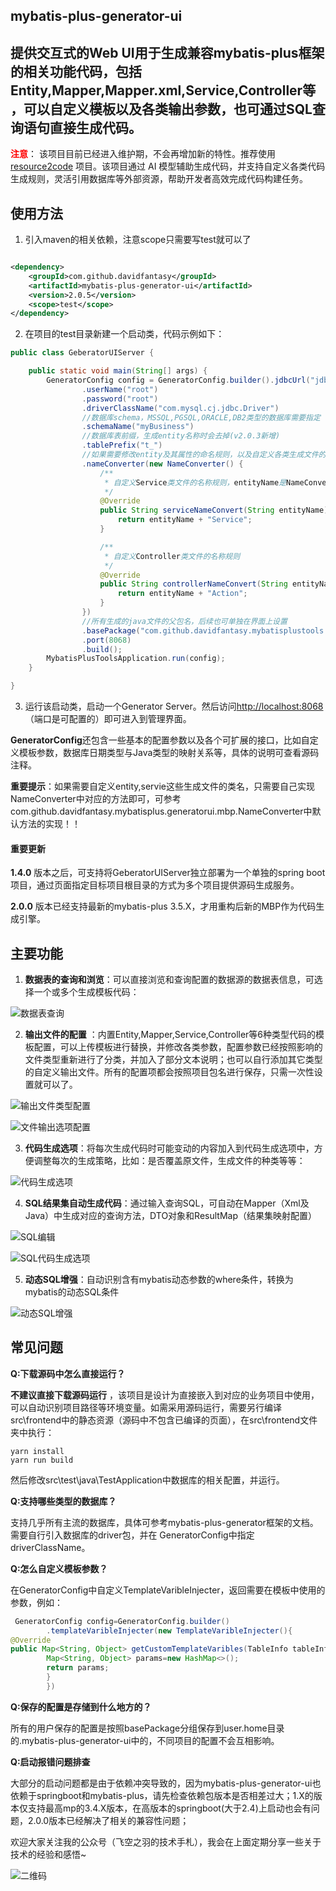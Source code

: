 ## mybatis-plus-generator-ui

提供交互式的Web UI用于生成兼容mybatis-plus框架的相关功能代码，包括Entity,Mapper,Mapper.xml,Service,Controller等
，可以自定义模板以及各类输出参数，也可通过SQL查询语句直接生成代码。
---

<span style="color:red;font-weight:bold;">注意</span>：
该项目目前已经进入维护期，不会再增加新的特性。推荐使用 [resource2code](https://github.com/davidfantasy/resource2code) 项目。该项目通过 AI 模型辅助生成代码，并支持自定义各类代码生成规则，灵活引用数据库等外部资源，帮助开发者高效完成代码构建任务。

## 使用方法

1. 引入maven的相关依赖，注意scope只需要写test就可以了

```xml

<dependency>
    <groupId>com.github.davidfantasy</groupId>
    <artifactId>mybatis-plus-generator-ui</artifactId>
    <version>2.0.5</version>
    <scope>test</scope>
</dependency>
```

2. 在项目的test目录新建一个启动类，代码示例如下：

```java
public class GeberatorUIServer {

    public static void main(String[] args) {
        GeneratorConfig config = GeneratorConfig.builder().jdbcUrl("jdbc:mysql://192.168.1.211:3306/example")
                .userName("root")
                .password("root")
                .driverClassName("com.mysql.cj.jdbc.Driver")
                //数据库schema，MSSQL,PGSQL,ORACLE,DB2类型的数据库需要指定
                .schemaName("myBusiness")
                //数据库表前缀，生成entity名称时会去掉(v2.0.3新增)
                .tablePrefix("t_")
                //如果需要修改entity及其属性的命名规则，以及自定义各类生成文件的命名规则，可自定义一个NameConverter实例，覆盖相应的名称转换方法，详细可查看该接口的说明：                
                .nameConverter(new NameConverter() {
                    /**
                     * 自定义Service类文件的名称规则，entityName是NameConverter.entityNameConvert处理表名后的返回结果，如有特别的需求可以自定义实现
                     */
                    @Override
                    public String serviceNameConvert(String entityName) {
                        return entityName + "Service";
                    }

                    /**
                     * 自定义Controller类文件的名称规则
                     */
                    @Override
                    public String controllerNameConvert(String entityName) {
                        return entityName + "Action";
                    }
                })
                //所有生成的java文件的父包名，后续也可单独在界面上设置
                .basePackage("com.github.davidfantasy.mybatisplustools.example")
                .port(8068)
                .build();
        MybatisPlusToolsApplication.run(config);
    }

}
```
3. 运行该启动类，启动一个Generator Server。然后访问[http://localhost:8068](http://localhost:8068/)（端口是可配置的）即可进入到管理界面。

**GeneratorConfig**还包含一些基本的配置参数以及各个可扩展的接口，比如自定义模板参数，数据库日期类型与Java类型的映射关系等，具体的说明可查看源码注释。

**重要提示**：如果需要自定义entity,servie这些生成文件的类名，只需要自己实现NameConverter中对应的方法即可，可参考com.github.davidfantasy.mybatisplus.generatorui.mbp.NameConverter中默认方法的实现！！

#### 重要更新

**1.4.0** 版本之后，可支持将GeberatorUIServer独立部署为一个单独的spring boot项目，通过页面指定目标项目根目录的方式为多个项目提供源码生成服务。

**2.0.0** 版本已经支持最新的mybatis-plus 3.5.X，才用重构后新的MBP作为代码生成引擎。

## 主要功能

1. **数据表的查询和浏览**：可以直接浏览和查询配置的数据源的数据表信息，可选择一个或多个生成模板代码：

![数据表查询](https://gitee.com/davidfantasy/mybatis-plus-generator-ui/raw/master/imgs/table-list.png)

2. **输出文件的配置**
   ：内置Entity,Mapper,Service,Controller等6种类型代码的模板配置，可以上传模板进行替换，并修改各类参数，配置参数已经按照影响的文件类型重新进行了分类，并加入了部分文本说明；也可以自行添加其它类型的自定义输出文件。所有的配置项都会按照项目包名进行保存，只需一次性设置就可以了。

![输出文件类型配置](https://gitee.com/davidfantasy/mybatis-plus-generator-ui/raw/master/imgs/output-config.png)

![文件输出选项配置](https://gitee.com/davidfantasy/mybatis-plus-generator-ui/raw/master/imgs/strategy.png)

3. **代码生成选项**：将每次生成代码时可能变动的内容加入到代码生成选项中，方便调整每次的生成策略，比如：是否覆盖原文件，生成文件的种类等等：

![代码生成选项](https://gitee.com/davidfantasy/mybatis-plus-generator-ui/raw/master/imgs/generator-options.png)

4. **SQL结果集自动生成代码**：通过输入查询SQL，可自动在Mapper（Xml及Java）中生成对应的查询方法，DTO对象和ResultMap（结果集映射配置）

![SQL编辑](https://gitee.com/davidfantasy/mybatis-plus-generator-ui/raw/master/imgs/SQL-edit.png)

![SQL代码生成选项](https://gitee.com/davidfantasy/mybatis-plus-generator-ui/raw/master/imgs/SQL-generator-options.png)

5. **动态SQL增强**：自动识别含有mybatis动态参数的where条件，转换为mybatis的动态SQL条件

![动态SQL增强](https://gitee.com/davidfantasy/mybatis-plus-generator-ui/raw/master/imgs/dynamicsql.png)

## 常见问题

**Q:下载源码中怎么直接运行？**

**不建议直接下载源码运行**
，该项目是设计为直接嵌入到对应的业务项目中使用，可以自动识别项目路径等环境变量。如需采用源码运行，需要另行编译src\frontend中的静态资源（源码中不包含已编译的页面），在src\frontend文件夹中执行：

~~~shell
yarn install
yarn run build
~~~

然后修改src\test\java\TestApplication中数据库的相关配置，并运行。

**Q:支持哪些类型的数据库？**

支持几乎所有主流的数据库，具体可参考mybatis-plus-generator框架的文档。需要自行引入数据库的driver包，并在
GeneratorConfig中指定driverClassName。

**Q:怎么自定义模板参数？**

在GeneratorConfig中自定义TemplateVaribleInjecter，返回需要在模板中使用的参数，例如：

```java
 GeneratorConfig config=GeneratorConfig.builder()
        .templateVaribleInjecter(new TemplateVaribleInjecter(){
@Override
public Map<String, Object> getCustomTemplateVaribles(TableInfo tableInfo){
        Map<String, Object> params=new HashMap<>();
        return params;
        }
        })
```

**Q:保存的配置是存储到什么地方的？**

所有的用户保存的配置是按照basePackage分组保存到user.home目录的.mybatis-plus-generator-ui中的，不同项目的配置不会互相影响。

**Q:启动报错问题排查**

大部分的启动问题都是由于依赖冲突导致的，因为mybatis-plus-generator-ui也依赖于springboot和mybatis-plus，请先检查依赖包版本是否相差过大；1.X的版本仅支持最高mp的3.4.X版本，在高版本的springboot(大于2.4)上启动也会有问题，2.0.0版本已经解决了相关的兼容性问题；

欢迎大家关注我的公众号（飞空之羽的技术手札），我会在上面定期分享一些关于技术的经验和感悟~

![二维码](https://github.com/davidfantasy/mybatis-plus-generator-ui/blob/master/imgs/wechat.jpg)